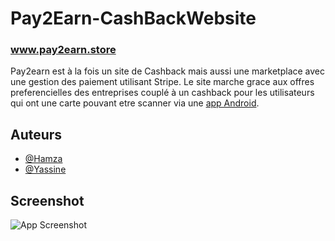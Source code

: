 # Pay2Earn-CashBackWebsite
### www.pay2earn.store

Pay2earn est à la fois un site de Cashback mais aussi une marketplace avec une gestion des paiement utilisant Stripe.
Le site marche grace aux offres preferencielles des entreprises couplé à un cashback pour les utilisateurs
qui ont une carte pouvant etre scanner via une [app Android](https://github.com/hmzaakun/barCodeScanner).


## Auteurs

- [@Hamza](https://www.github.com/hmzaakun)
- [@Yassine](https://github.com/Yassine94110)


## Screenshot


![App Screenshot](https://i.imgur.com/ehQmWrP.png)

